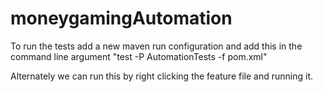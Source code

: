 # moneygamingAutomation

To run the tests add a new maven run configuration and 
add this in the command line argument "test -P AutomationTests -f pom.xml"

Alternately we can run this by right clicking the feature file and running it.
  
